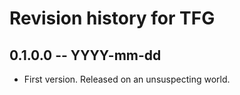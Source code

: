 # Revision history for TFG

## 0.1.0.0 -- YYYY-mm-dd

* First version. Released on an unsuspecting world.
